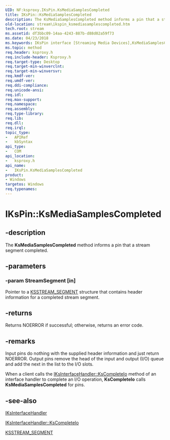 ```yaml
---
UID: NF:ksproxy.IKsPin.KsMediaSamplesCompleted
title: IKsPin::KsMediaSamplesCompleted
description: The KsMediaSamplesCompleted method informs a pin that a stream segment completed.
old-location: stream\ikspin_ksmediasamplescompleted.htm
tech.root: stream
ms.assetid: df3bbc09-14aa-4243-887b-d88d02a59f73
ms.date: 04/23/2018
ms.keywords: IKsPin interface [Streaming Media Devices],KsMediaSamplesCompleted method, IKsPin.KsMediaSamplesCompleted, IKsPin::KsMediaSamplesCompleted, KsMediaSamplesCompleted, KsMediaSamplesCompleted method [Streaming Media Devices], KsMediaSamplesCompleted method [Streaming Media Devices],IKsPin interface, ksproxy/IKsPin::KsMediaSamplesCompleted, ksproxy_06b7c470-0755-4cae-a346-15f544c51d1d.xml, stream.ikspin_ksmediasamplescompleted
ms.topic: method
req.header: ksproxy.h
req.include-header: Ksproxy.h
req.target-type: Desktop
req.target-min-winverclnt: 
req.target-min-winversvr: 
req.kmdf-ver: 
req.umdf-ver: 
req.ddi-compliance: 
req.unicode-ansi: 
req.idl: 
req.max-support: 
req.namespace: 
req.assembly: 
req.type-library: 
req.lib: 
req.dll: 
req.irql: 
topic_type:
-	APIRef
-	kbSyntax
api_type:
-	COM
api_location:
-	ksproxy.h
api_name:
-	IKsPin.KsMediaSamplesCompleted
product:
- Windows
targetos: Windows
req.typenames: 
---
```


# IKsPin::KsMediaSamplesCompleted


## -description


The <b>KsMediaSamplesCompleted</b> method informs a pin that a stream segment completed. 


## -parameters




### -param StreamSegment [in]

Pointer to a <a href="https://msdn.microsoft.com/library/windows/hardware/ff567141">KSSTREAM_SEGMENT</a> structure that contains header information for a completed stream segment. 


## -returns



Returns NOERROR if successful; otherwise, returns an error code.




## -remarks



Input pins do nothing with the supplied header information and just return NOERROR. Output pins remove the head of the input and output (I/O) queue and add the next in the list to the I/O slots.

When a client calls the <a href="https://msdn.microsoft.com/library/windows/hardware/ff559862">IKsInterfaceHandler::KsCompleteIo</a> method of an interface handler to complete an I/O operation, <b>KsCompleteIo</b> calls <b>KsMediaSamplesCompleted</b> for pins. 




## -see-also




<a href="https://msdn.microsoft.com/library/windows/hardware/ff559855">IKsInterfaceHandler</a>



<a href="https://msdn.microsoft.com/library/windows/hardware/ff559862">IKsInterfaceHandler::KsCompleteIo</a>



<a href="https://msdn.microsoft.com/library/windows/hardware/ff567141">KSSTREAM_SEGMENT</a>
 

 

